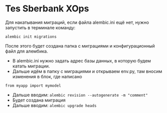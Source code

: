 # Tes Sberbank XOps

Для накатывания миграций, если файла alembic.ini ещё нет, нужно запустить в
терминале команду:

```
alembic init migrations
```

После этого будет создана папка с миграциями и конфигурационный файл для
алембика.

- В alembic.ini нужно задать адрес базы данных, в которую будем катать
  миграции.
- Дальше идём в папку с миграциями и открываем env.py, там вносим изменения в
  блок, где написано

```
from myapp import mymodel
```

- Дальше вводим: ```alembic revision --autogenerate -m "comment"```
- Будет создана миграция
- Дальше вводим: ```alembic upgrade heads```
